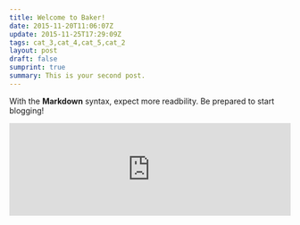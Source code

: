 ```yaml
---
title: Welcome to Baker!
date: 2015-11-20T11:06:07Z
update: 2015-11-25T17:29:09Z
tags: cat_3,cat_4,cat_5,cat_2
layout: post
draft: false
sumprint: true
summary: This is your second post.
---
```


With the **Markdown** syntax, expect more readbility. Be prepared to start blogging!

<iframe width="100%" height="166" scrolling="no" frameborder="no" src="https://w.soundcloud.com/player/?url=https%3A//api.soundcloud.com/tracks/121515363&color=ff5500"></iframe>
